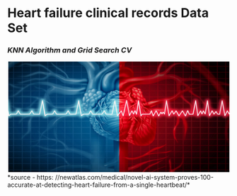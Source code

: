 # **Heart failure clinical records Data Set**
### *KNN Algorithm and Grid Search CV*

<center><img src="https://github.com/sanketpadwal/GCDAI_INSAID_JAN20/blob/main/Algorithms/KNN/Snap215.jpg?raw=true" width="500" height="250" /></center>
*source - https: //newatlas.com/medical/novel-ai-system-proves-100-accurate-at-detecting-heart-failure-from-a-single-heartbeat/*
